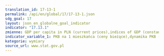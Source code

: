 ```yaml
---
translation_id: 17-13-1
permalink: /api/en/global/17/17-13-1.json
sdg_goal: 17
layout: json_en_globalne_goal_indicator
indicator: "17.13.1"
zmienne: GDP per capita in PLN (current prices),indices of GDP (constant prices),indices of prices of consumer goods and services,investment rate,general government debt in relation to GDP,general government result in relation to GDP
indicator_variable_1: PKB na 1 mieszkańca (ceny bieżące),dynamika PKB (w cenach stałych),dynamika cen towarów i usług konsumpcyjnych,stopa inwestycji,dług sektora instytucji rządowych i samorządowych w relacji do PKB,wynik sektora instytucji rządowych i samorządowych w relacji do PKB;
kategorie: wymiary
source_url: www.stat.gov.pl
---
```

